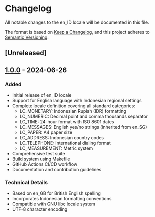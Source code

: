 # Changelog

All notable changes to the en_ID locale will be documented in this file.

The format is based on [Keep a Changelog](https://keepachangelog.com/en/1.0.0/),
and this project adheres to [Semantic Versioning](https://semver.org/spec/v2.0.0.html).

## [Unreleased]

## [1.0.0] - 2024-06-26

### Added
- Initial release of en_ID locale
- Support for English language with Indonesian regional settings
- Complete locale definition covering all standard categories:
  - LC_MONETARY: Indonesian Rupiah (IDR) formatting
  - LC_NUMERIC: Decimal point and comma thousands separator
  - LC_TIME: 24-hour format with ISO 8601 dates
  - LC_MESSAGES: English yes/no strings (inherited from en_SG)
  - LC_PAPER: A4 paper size
  - LC_ADDRESS: Indonesian country codes
  - LC_TELEPHONE: International dialing format
  - LC_MEASUREMENT: Metric system
- Comprehensive test suite
- Build system using Makefile
- GitHub Actions CI/CD workflow
- Documentation and contribution guidelines

### Technical Details
- Based on en_GB for British English spelling
- Incorporates Indonesian formatting conventions
- Compatible with GNU libc locale system
- UTF-8 character encoding

[1.0.0]: https://github.com/Open-Technology-Foundation/en_ID/releases/tag/v1.0.0